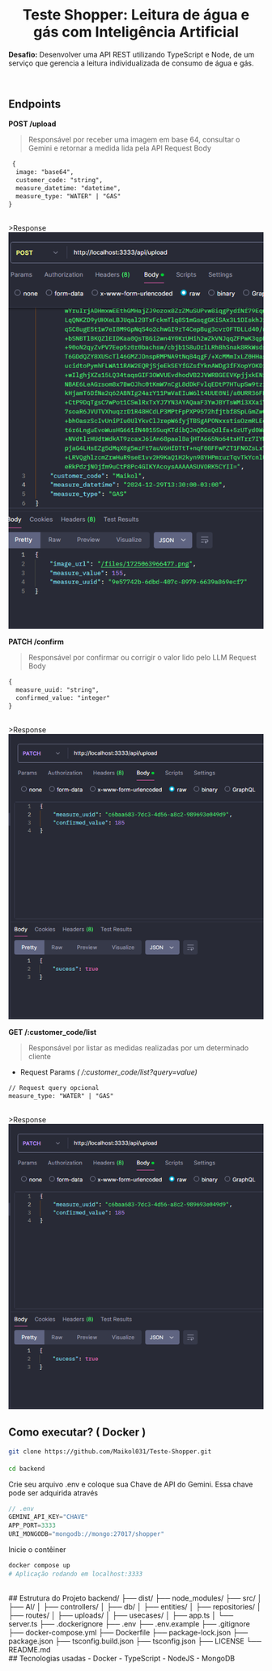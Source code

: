 <div align="center">
  <h1>Teste Shopper: Leitura de água e gás com Inteligência Artificial</h1>
</div>

**Desafio:** Desenvolver uma API REST utilizando TypeScript e Node, de um serviço que gerencia a leitura individualizada de
consumo de água e gás.

<br/>

## Endpoints

**POST /upload**<br/>
> Responsável por receber uma imagem em base 64, consultar o Gemini e retornar a medida lida pela API
> Request Body
```
 {
  image: "base64",
  customer_code: "string",
  measure_datetime: "datetime",
  measure_type: "WATER" | "GAS"
}
```
</br>
>Response
<img src="./assets/responseUpload.png" />
</br>

**PATCH /confirm**<br/>
> Responsável por confirmar ou corrigir o valor lido pelo LLM
> Request Body
```
{
  measure_uuid: "string",
  confirmed_value: "integer"
}
```
</br>
>Response
<img src="./assets/responseConfirm.png" />
</br>

**GET /:customer_code/list**<br/>
> Responsável por listar as medidas realizadas por um determinado cliente
- Request Params *( /:customer_code/list?query=value)*
```
// Request query opcional
measure_type: "WATER" | "GAS"
```

<br/>
>Response
<img src="./assets/responseConfirm.png" />

<br/>

## Como executar? ( Docker )

```bash
git clone https://github.com/Maikol031/Teste-Shopper.git

cd backend
```

Crie seu arquivo .env e coloque sua Chave de API do Gemini.
Essa chave pode ser adquirida através 

```ts
// .env
GEMINI_API_KEY="CHAVE"
APP_PORT=3333
URI_MONGODB="mongodb://mongo:27017/shopper"
```

Inicie o contêiner
```bash
docker compose up
# Aplicação rodando em localhost:3333
```

<br/>
## Estrutura do Projeto
backend/
├── dist/
├── node_modules/
├── src/
│   ├── AI/
│   ├── controllers/
│   ├── db/
│   ├── entities/
│   ├── repositories/
│   ├── routes/
│   ├── uploads/
│   ├── usecases/
│   ├── app.ts
│   └── server.ts
├── .dockerignore
├── .env
├── .env.example
├── .gitignore
├── docker-compose.yml
├── Dockerfile
├── package-lock.json
├── package.json
├── tsconfig.build.json
├── tsconfig.json
├── LICENSE
└── README.md
<br/>
## Tecnologias usadas
- Docker
- TypeScript
- NodeJS
- MongoDB